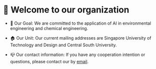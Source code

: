 # 👋 Welcome to our organization

- 🎯 Our Goal: We are committed to the application of AI in environmental engineering and chemical engineering.
 
- 🏠 Our Unit: Our current mailing addresses are Singapore University of Technology and Design and Central South University.
  
- 📪 Our contact information: If you have any cooperation intention or questions, please contact our by [email](mailto:yaojj0412@outlook.com).
